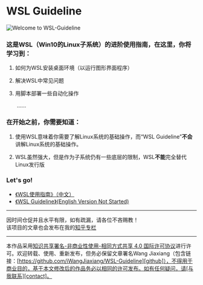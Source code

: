 
# WSL Guideline 

![Welcome to WSL-Guideline](WSL-Guideline/images/logo.png)

### 这是WSL（Win10的Linux子系统）的进阶使用指南，在这里，你将学习到：  

1. 如何为WSL安装桌面环境（以运行图形界面程序）  

2. 解决WSL中常见问题

3. 用脚本部署一些自动化操作

&emsp;&emsp;......

### 在开始之前，你需要知道：

1. 使用WSL意味着你需要了解Linux系统的基础操作，而“WSL Guideline”**不会**讲解Linux系统的基础操作。

2. WSL虽然强大，但是作为子系统仍有一些底层的限制，WSL**不能**完全替代Linux发行版

### Let's go!

* [《WSL使用指南》（中文）][1]  
* [《WSL Guideline》(English Version Not Started)][2]


[1]:./WSL-Guideline/中文/00-项目愿景.md

[2]:./WSL-Guideline/English/00-About.md

---

因时间仓促并且水平有限，如有疏漏，请各位不吝赐教！  
该项目的文章也会发布在我的[知乎专栏](https://zhuanlan.zhihu.com/WindowsSubsystemForLinux)

---
本作品采用[知识共享署名-非商业性使用-相同方式共享 4.0 国际许可协议][privacy]进行许可。欢迎转载、使用、重新发布，但务必保留文章署名Wang Jiaxiang（包含链接：[https://github.com/iWangJiaxiang/WSL-Guideline][github]），不得用于商业目的，基于本文修改后的作品务必以相同的许可发布。如有任何疑问，请[与我联系][contact]。 

[privacy]:https://creativecommons.org/licenses/by-nc-sa/4.0/
[github]:https://github.com/iWangJiaxiang/WSL-Guideline
[contact]:mailto:iWangJiaxiang@outlook.com

